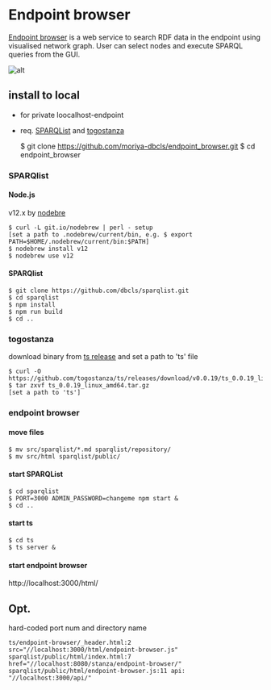 # Endpoint browser
[Endpoint browser](https://sparql-support.dbcls.jp/endpoint-browser.html) is a web service to search RDF data in the endpoint using visualised network graph. User can select nodes and execute SPARQL queries from the GUI.

![alt](https://sparql-support.dbcls.jp/file/ep_browser.png)

## install to local
* for private loocalhost-endpoint
* req. [SPARQList](https://github.com/dbcls/sparqlist) and [togostanza](https://github.com/togostanza/ts)

    $ git clone https://github.com/moriya-dbcls/endpoint_browser.git
    $ cd endpoint_browser
    
### SPARQlist
#### Node.js
v12.x by [nodebre](https://github.com/hokaccha/nodebrew)

    $ curl -L git.io/nodebrew | perl - setup
    [set a path to .nodebrew/current/bin, e.g. $ export PATH=$HOME/.nodebrew/current/bin:$PATH]
    $ nodebrew install v12
    $ nodebrew use v12
    
#### SPARQlist

    $ git clone https://github.com/dbcls/sparqlist.git
    $ cd sparqlist
    $ npm install
    $ npm run build
    $ cd ..

### togostanza
download binary from [ts release](https://github.com/togostanza/ts/releases) and set a path to 'ts' file

    $ curl -O https://github.com/togostanza/ts/releases/download/v0.0.19/ts_0.0.19_linux_amd64.tar.gz
    $ tar zxvf ts_0.0.19_linux_amd64.tar.gz
    [set a path to 'ts']
    
### endpoint browser
#### move files

    $ mv src/sparqlist/*.md sparqlist/repository/
    $ mv src/html sparqlist/public/

#### start SPARQList

    $ cd sparqlist
    $ PORT=3000 ADMIN_PASSWORD=changeme npm start &
    $ cd ..
    
#### start ts

    $ cd ts
    $ ts server &

#### start endpoint browser
http://localhost:3000/html/

## Opt. 
hard-coded port num and directory name 

    ts/endpoint-browser/_header.html:2 src="//localhost:3000/html/endpoint-browser.js"
    sparqlist/public/html/index.html:7 href="//localhost:8080/stanza/endpoint-browser/"
    sparqlist/public/html/endpoint-browser.js:11 api: "//localhost:3000/api/"
